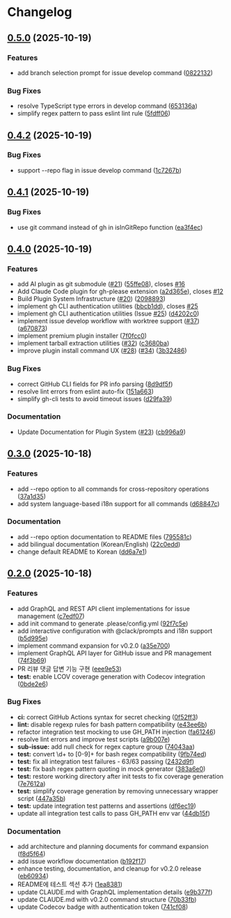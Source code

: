 # Changelog

## [0.5.0](https://github.com/pleaseai/gh-please/compare/github-v0.4.2...github-v0.5.0) (2025-10-19)


### Features

* add branch selection prompt for issue develop command ([0822132](https://github.com/pleaseai/gh-please/commit/08221321a8a5c69d745581ff8e87ab70e40fef8c))


### Bug Fixes

* resolve TypeScript type errors in develop command ([653136a](https://github.com/pleaseai/gh-please/commit/653136ad34265ece950bf53d8cd333a7565d4a6e))
* simplify regex pattern to pass eslint lint rule ([5fdff06](https://github.com/pleaseai/gh-please/commit/5fdff06cf8c78750026fc89729c24dd2c2e55533))

## [0.4.2](https://github.com/pleaseai/gh-please/compare/github-v0.4.1...github-v0.4.2) (2025-10-19)


### Bug Fixes

* support --repo flag in issue develop command ([1c7267b](https://github.com/pleaseai/gh-please/commit/1c7267b023c624db26217d9bb83e0454981db789))

## [0.4.1](https://github.com/pleaseai/gh-please/compare/github-v0.4.0...github-v0.4.1) (2025-10-19)


### Bug Fixes

* use git command instead of gh in isInGitRepo function ([ea3f4ec](https://github.com/pleaseai/gh-please/commit/ea3f4eca978fbac671898468a2f8c242e82e06ca))

## [0.4.0](https://github.com/pleaseai/gh-please/compare/github-v0.3.0...github-v0.4.0) (2025-10-19)


### Features

* add AI plugin as git submodule ([#21](https://github.com/pleaseai/gh-please/issues/21)) ([55ffe08](https://github.com/pleaseai/gh-please/commit/55ffe085ff1948e24af13f3b13a8edc828426f83)), closes [#16](https://github.com/pleaseai/gh-please/issues/16)
* Add Claude Code plugin for gh-please extension ([a2d365e](https://github.com/pleaseai/gh-please/commit/a2d365e8b20cf1e1ee5d4f467141955e5ebcd420)), closes [#12](https://github.com/pleaseai/gh-please/issues/12)
* Build Plugin System Infrastructure ([#20](https://github.com/pleaseai/gh-please/issues/20)) ([2098893](https://github.com/pleaseai/gh-please/commit/2098893a74143454ca2b1e97c85b12d05179e8b4))
* implement gh CLI authentication utilities ([bbcb1dd](https://github.com/pleaseai/gh-please/commit/bbcb1ddcc287d880a8cbb99e9233fe0e80b0d4a2)), closes [#25](https://github.com/pleaseai/gh-please/issues/25)
* implement gh CLI authentication utilities (Issue [#25](https://github.com/pleaseai/gh-please/issues/25)) ([d4202c0](https://github.com/pleaseai/gh-please/commit/d4202c03a7f6b452e0bbbbcf66e37354bacbfd74))
* implement issue develop workflow with worktree support ([#37](https://github.com/pleaseai/gh-please/issues/37)) ([a670873](https://github.com/pleaseai/gh-please/commit/a6708733e14f05f1a67f15701e11b8df6a890683))
* implement premium plugin installer ([7f0fcc0](https://github.com/pleaseai/gh-please/commit/7f0fcc02fd17184af2cba06731d684eb7ed19ffc))
* implement tarball extraction utilities ([#32](https://github.com/pleaseai/gh-please/issues/32)) ([c3680ba](https://github.com/pleaseai/gh-please/commit/c3680ba2c4292ee849e410077374cf73d156be33))
* improve plugin install command UX ([#28](https://github.com/pleaseai/gh-please/issues/28)) ([#34](https://github.com/pleaseai/gh-please/issues/34)) ([3b32486](https://github.com/pleaseai/gh-please/commit/3b324868f918609f7126ed96dd1d8bc44ad3b0d7))


### Bug Fixes

* correct GitHub CLI fields for PR info parsing ([8d9df5f](https://github.com/pleaseai/gh-please/commit/8d9df5f032c1ae98f5bed2f486072d4b8ab6e522))
* resolve lint errors from eslint auto-fix ([151a663](https://github.com/pleaseai/gh-please/commit/151a663cbcc52bc4fd397eeb33084b19c37863a0))
* simplify gh-cli tests to avoid timeout issues ([d29fa39](https://github.com/pleaseai/gh-please/commit/d29fa39030da38d32db674216e440ddbf69f3ef3))


### Documentation

* Update Documentation for Plugin System ([#23](https://github.com/pleaseai/gh-please/issues/23)) ([cb996a9](https://github.com/pleaseai/gh-please/commit/cb996a9d28416440c8ad08d47510fd7ed7c2cdf8))

## [0.3.0](https://github.com/pleaseai/gh-please/compare/github-v0.2.0...github-v0.3.0) (2025-10-18)


### Features

* add --repo option to all commands for cross-repository operations ([37a1d35](https://github.com/pleaseai/gh-please/commit/37a1d35a84b12d57121a6088b6684085fe156d44))
* add system language-based i18n support for all commands ([d68847c](https://github.com/pleaseai/gh-please/commit/d68847c9d99c4a6a14b503ef76ef4e6c9409e4e3))


### Documentation

* add --repo option documentation to README files ([795581c](https://github.com/pleaseai/gh-please/commit/795581c03881da17d7b94b5cf8657401458e1002))
* add bilingual documentation (Korean/English) ([22c0edd](https://github.com/pleaseai/gh-please/commit/22c0edd293b0fb86198cbb6448f91a79e677aa93))
* change default README to Korean ([dd6a7e1](https://github.com/pleaseai/gh-please/commit/dd6a7e13f42ccd2e0ba8c606c1144b1ba736e330))

## [0.2.0](https://github.com/pleaseai/github/compare/github-v0.1.0...github-v0.2.0) (2025-10-18)


### Features

* add GraphQL and REST API client implementations for issue management ([c7edf07](https://github.com/pleaseai/github/commit/c7edf0741303b70c184853122af15145fdcec559))
* add init command to generate .please/config.yml ([92f7c5e](https://github.com/pleaseai/github/commit/92f7c5e086a52c6f5fb5fddbd7028a5f77be9812))
* add interactive configuration with @clack/prompts and i18n support ([b5d995e](https://github.com/pleaseai/github/commit/b5d995efb13527c12793c7ddcf8bc86a58b1fd44))
* implement command expansion for v0.2.0 ([a35e700](https://github.com/pleaseai/github/commit/a35e700cf664401ffe68179fdb97955218a69301))
* implement GraphQL API layer for GitHub issue and PR management ([74f3b69](https://github.com/pleaseai/github/commit/74f3b699f7e5512975a09dbf01d4271ffaed449f))
* PR 리뷰 댓글 답변 기능 구현 ([eee9e53](https://github.com/pleaseai/github/commit/eee9e53e350000408bb2297340f11882737a8984))
* **test:** enable LCOV coverage generation with Codecov integration ([0bde2e6](https://github.com/pleaseai/github/commit/0bde2e652286f166d097a5a60fcd695083cbb7cc))


### Bug Fixes

* **ci:** correct GitHub Actions syntax for secret checking ([0f52ff3](https://github.com/pleaseai/github/commit/0f52ff35f50bfc999b755f8db19a58df03854e17))
* **lint:** disable regexp rules for bash pattern compatibility ([e43ee6b](https://github.com/pleaseai/github/commit/e43ee6b9deb46fe1e00cbcd0d4120ca76189ae4a))
* refactor integration test mocking to use GH_PATH injection ([fa61246](https://github.com/pleaseai/github/commit/fa612469e50a4339c5de1e4ddf099d8f5bfd40c3))
* resolve lint errors and improve test scripts ([a9b007e](https://github.com/pleaseai/github/commit/a9b007e7b1a196e7fdbbc795cbec97a4a734c7df))
* **sub-issue:** add null check for regex capture group ([74043aa](https://github.com/pleaseai/github/commit/74043aa6160bcef12296ba591aeff560192817c2))
* **test:** convert \d+ to [0-9]+ for bash regex compatibility ([9fb74ed](https://github.com/pleaseai/github/commit/9fb74ed2f55389a2cfbe21bd0dc56691ff6d434d))
* **test:** fix all integration test failures - 63/63 passing ([2432d9f](https://github.com/pleaseai/github/commit/2432d9f500ea3da3ad45353510076263235ae806))
* **test:** fix bash regex pattern quoting in mock generator ([383a6e0](https://github.com/pleaseai/github/commit/383a6e09ffda6cdd9f5b39daa82d368b934c78a1))
* **test:** restore working directory after init tests to fix coverage generation ([7e7612a](https://github.com/pleaseai/github/commit/7e7612a81fc59514e383ccaeb8aedf8d1d2b3b73))
* **test:** simplify coverage generation by removing unnecessary wrapper script ([447a35b](https://github.com/pleaseai/github/commit/447a35b8f2ab4a28556541adf5e82e02968b01d9))
* **test:** update integration test patterns and assertions ([df6ec19](https://github.com/pleaseai/github/commit/df6ec198b36107e726f08d5c5842bc667bdf8d54))
* update all integration test calls to pass GH_PATH env var ([44db15f](https://github.com/pleaseai/github/commit/44db15f44caad4831cbbdae97e81d6d91aab5f45))


### Documentation

* add architecture and planning documents for command expansion ([f8d5f64](https://github.com/pleaseai/github/commit/f8d5f64930791c0c6d73bcd7cffc85e4b3e7ace6))
* add issue workflow documentation ([b192f17](https://github.com/pleaseai/github/commit/b192f1756741cb25d171166daf4f8fdf259ae659))
* enhance testing, documentation, and cleanup for v0.2.0 release ([eb60934](https://github.com/pleaseai/github/commit/eb609341694371cf7b1a5e62402f74be65f67fbd))
* README에 테스트 섹션 추가 ([1ea8381](https://github.com/pleaseai/github/commit/1ea8381c980297289b81296ca57bd80c7dc3f369))
* update CLAUDE.md with GraphQL implementation details ([e9b377f](https://github.com/pleaseai/github/commit/e9b377f11bf92034649e7256c12bbc630b0ebe43))
* update CLAUDE.md with v0.2.0 command structure ([70b33fb](https://github.com/pleaseai/github/commit/70b33fb208a112f4ae6b5cfbe71a1c09ecf9e733))
* update Codecov badge with authentication token ([741cf08](https://github.com/pleaseai/github/commit/741cf0817199cd396b5813d2e373f3685e5bd537))
